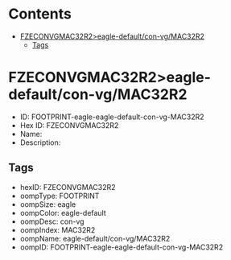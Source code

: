 



Contents
========

* [FZECONVGMAC32R2>eagle-default/con-vg/MAC32R2](#fzeconvgmac32r2eagle-defaultcon-vgmac32r2)
	* [Tags](#tags)

# FZECONVGMAC32R2>eagle-default/con-vg/MAC32R2

- ID: FOOTPRINT-eagle-eagle-default-con-vg-MAC32R2
- Hex ID: FZECONVGMAC32R2
- Name: 
- Description: 

## Tags

- hexID: FZECONVGMAC32R2
- oompType: FOOTPRINT
- oompSize: eagle
- oompColor: eagle-default
- oompDesc: con-vg
- oompIndex: MAC32R2
- oompName: eagle-default/con-vg/MAC32R2
- oompID: FOOTPRINT-eagle-eagle-default-con-vg-MAC32R2
